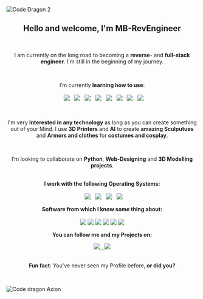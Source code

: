 ![Code Dragon 2](https://github.com/user-attachments/assets/d77fc367-b147-48a2-89a6-67a7f011ce0d)
<br>
<div style="text-align: center;">
    <h2>Hello and welcome, I'm <b>MB-RevEngineer</b></h2>
</div>
<br>
<p align="center">
 I am currently on the long road to becoming a <b>reverse</B>- and <b>full-stack engineer</b>. I'm still in the beginning of my journey. 
</p>
<br>
<p align="center">
I’m currently <b>learning how to use</b>:
<br> 
<br> 
&nbsp; 
<img src="https://img.shields.io/badge/Python-3776AB?logo=python&logoColor=fff">
&nbsp; 
<img src="https://img.shields.io/badge/PyCharm-000?logo=pycharm&logoColor=fff"> 
&nbsp; 
<img src="https://img.shields.io/badge/GitHub-%23121011.svg?logo=github&logoColor=white"> 
&nbsp;
<img src="https://img.shields.io/badge/Git-F05032?logo=git&logoColor=fff">
&nbsp; 
<img src="https://img.shields.io/badge/Bootstrap-7952B3?logo=bootstrap&logoColor=fff">
&nbsp;
<img src="https://img.shields.io/badge/HTML-%23E34F26.svg?logo=html5&logoColor=white">
&nbsp;
<img src="https://img.shields.io/badge/JavaScript-F7DF1E?logo=javascript&logoColor=000">
&nbsp;
<img src="https://img.shields.io/badge/CSS-1572B6?logo=css3&logoColor=fff">
</p>
<br>
<p align="center">
I'm very <b>Interested in any technology</b> as long as you can create something out of your Mind. I use <b>3D Printers</b> and <b>AI</b> to create <b>amazing Sculputues</b> and <b>Armors and clothes</b> for <b>costumes and cosplay</b>.
</p>
<br>
<p align="center">
I’m looking to collaborate on <b>Python</b>, <b>Web-Designing</b> and <b>3D Modelling projects</b>.
<br>
<br>
<p align="center">
<b>I work with the following Operating Systems: </b>
<br> 
<br> 
&nbsp; 
<img src="https://custom-icon-badges.demolab.com/badge/Windows-0078D6?logo=windows11&logoColor=white"> 
&nbsp; 
<img src="https://img.shields.io/badge/Ubuntu-E95420?logo=ubuntu&logoColor=white"> 
&nbsp; 
<img src="https://img.shields.io/badge/Android-3DDC84?logo=android&logoColor=white"> 
&nbsp; 
<img src="https://img.shields.io/badge/iOS-000000?&logo=apple&logoColor=white">
</p>
<p align="center">
<b>Software from which I know some thing about:</b>
<br>
<br>
<img src="https://img.shields.io/badge/Canva-%2300C4CC.svg?&logo=Canva&logoColor=white">
<img src="https://img.shields.io/badge/Blender-%23F5792A.svg?logo=blender&logoColor=white"> 
<img src="https://img.shields.io/badge/Adobe%20After%20Effects-CF96FD?logo=Adobe%20After%20Effects&logoColor=393665">
<img src="https://img.shields.io/badge/Unreal%20Engine-%23313131.svg?logo=unrealengine&logoColor=white">
<img src="https://img.shields.io/badge/ChatGPT-74aa9c?logo=openai&logoColor=white">
<img src="https://img.shields.io/badge/CodePen-white?&logo=codepen&logoColor=black">
</p> 
<p align="center">
<b>You can follow me and my Projects on:</b>
<p align="center">
<a href="https://www.youtube.com/@Mars-Nexus" target="_blank">
<img src="https://img.shields.io/badge/YouTube-%23FF0000.svg?logo=YouTube&logoColor=white">
&nbsp;
<img src="https://img.shields.io/website-up-down-green-red/http/NOTAWORKINGLINK.com.svg">
</a>
<br>
<br>
</p>
<p align="center">
<b>Fun fact</B>: You've never seen my Profile before,<b> or did you?</b>
</p>
<br>

![Code dragon Axion](https://github.com/user-attachments/assets/c20877e6-0b75-4a73-a411-64226cdf279f)

<!---
MB-RevEngineer/MB-RevEngineer is a ✨ special ✨ repository because its `README.md` (this file) appears on your GitHub profile.
You can click the Preview link to take a look at your changes.
--->
